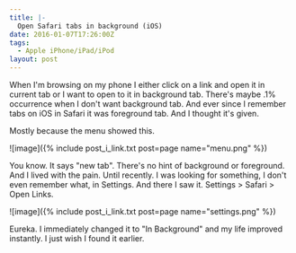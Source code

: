 ```yaml
---
title: |-
  Open Safari tabs in background (iOS)
date: 2016-01-07T17:26:00Z
tags:
  - Apple iPhone/iPad/iPod
layout: post
---
```

When I'm browsing on my phone I either click on a link and open it in current tab or I want to open to it in background tab. There's maybe .1% occurrence when I don't want background tab. And ever since I remember tabs on iOS in Safari it was foreground tab. And I thought it's given.

<!-- excerpt -->

Mostly because the menu showed this.

![image]({% include post_i_link.txt post=page name="menu.png" %})

You know. It says "new tab". There's no hint of background or foreground. And I lived with the pain. Until recently. I was looking for something, I don't even remember what, in Settings. And there I saw it. Settings > Safari > Open Links.

![image]({% include post_i_link.txt post=page name="settings.png" %})

Eureka. I immediately changed it to "In Background" and my life improved instantly. I just wish I found it earlier.